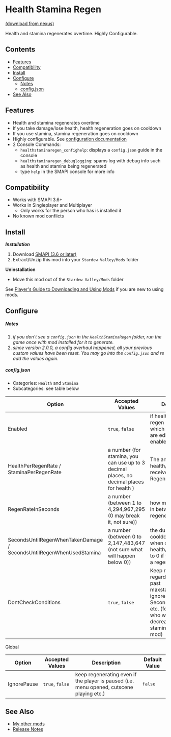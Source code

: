 # Health Stamina Regen
[(download from nexus)](https://www.nexusmods.com/stardewvalley/mods/3207)

Health and stamina regenerates overtime. Highly Configurable.

## Contents
- [Features](#features)
- [Compatibility](#compatibility)
- [Install](#install)
- [Configure](#configure)
  - [Notes](#notes)
  - [config.json](#configjson)
- [See Also](#see-also)

## Features
- Health and stamina regenerates overtime
- If you take damage/lose health, health regeneration goes on cooldown
- If you use stamina, stamina regeneration goes on cooldown
- Highly configurable. See [configuration documentation](#configure)
- 2 Console Commands:
  - ```healthstaminaregen_confighelp```: displays a ```config.json``` guide in the console
  - ```healthstaminaregen_debuglogging```: spams log with debug info such as health and stamina being regenerated
  - type ```help``` in the SMAPI console for more info

## Compatibility
- Works with SMAPI 3.6+
- Works in Singleplayer and Multiplayer
  - Only works for the person who has is installed it
- No known mod conflicts	

## Install
_**Installation**_
1. Download [SMAPI (3.6 or later)](https://www.nexusmods.com/stardewvalley/mods/2400)
2. Extract/Unzip this mod into your ```Stardew Valley/Mods``` folder

**Uninstallation**
- Move this mod out of the ```Stardew Valley/Mods``` folder

See [Player's Guide to Downloading and Using Mods](https://stardewvalleywiki.com/Modding:Player_Guide/Getting_Started) if you are new to using mods.

## Configure
##### Notes 
1. *if you don't see a ```config.json``` in the ```HealthStaminaRegen``` folder, run the game once with mod installed for it to generate.*
2. *since version 2.0.0, a config overhaul happened, all your previous custom values have been reset. You may go into the ```config.json``` and re add the values again.* 

##### config.json
- Categories: `Health` and `Stamina`
- Subcategories: see table below

| **Option** | **Accepted Values** | **Description** | **Default Value** |
| ---------- | ------------------- | --------------- | ----------------- |
| Enabled | ```true```, ```false``` | if health or stamina regen (depending on which category you are editing) is enabled or not | ```true``` |
| HealthPerRegenRate / StaminaPerRegenRate | a number (for stamina, you can use up to 3 decimal places, no decimal places for health ) | The amount of health/stamina you receive per specified RegenRateInSeconds | ```2``` |
| RegenRateInSeconds | a number (between 1 to 4,294,967,295 (0 may break it, not sure)) | how many seconds in between regenerating | ```1``` |
| SecondsUntilRegenWhenTakenDamage / SecondsUntilRegenWhenUsedStamina | a number (between 0 to 2,147,483,647 (not sure what will happen below 0)) | the duration of the cooldown for regen when consumed health/stamina, set it to 0 if you don't want a regen cooldown | ```3``` |
| DontCheckConditions | ```true```, ```false``` | Keep regenerating regardless if it goes past maxstamina/health, ignores SecondsUntilRegen... etc. (for the people who want to have it decrease health and stamina like a hunger mod) | ```false``` |

Global

| **Option** | **Accepted Values** | **Description** | **Default Value** |
| ---------- | ------------------- | --------------- | ----------------- |
| IgnorePause | ```true```, ```false``` | keep regenerating even if the player is paused (i.e. menu opened, cutscene playing etc.) | ```false``` |


## See Also
- [My other mods](https://www.nexusmods.com/users/55529772?tab=user+files)
- [Release Notes](changelog.md)